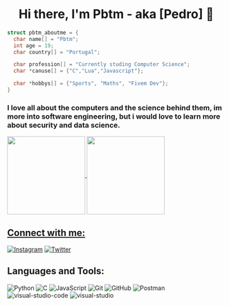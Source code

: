 <h1 align="center">Hi there, I'm Pbtm - aka [Pedro] 👋</h1>

```C
struct pbtm_aboutme = {
  char name[] = "Pbtm";
  int age = 19;
  char country[] = "Portugal";

  char profession[] = "Currently studing Computer Science";
  char *canuse[] = {"C","Lua","Javascript"};

  char *hobbys[] = {"Sports", "Maths", "Fivem Dev"};
}
```
### I love all about the computers and the science behind them, im more into software engineering, but i would love to learn more about security and data science.

<div>
    <a href="https://github.com/Pbtm999">
    <img align="center" height="180em" src="https://github-readme-stats.vercel.app/api?username=Pbtm999&show_icons=true&theme=github_dark&include_all_commits=true&count_private=true"/>
    <a href="https://github.com/Pbtm999">
    <img align="center" height="180em" src="https://github-readme-stats.vercel.app/api/top-langs/?username=Pbtm999&show_icons=true&theme=github_dark&include_all_commits=true&count_private=true&size_weight=0.5&count_weight=0.5&layout=compact"/>
</div>

## Connect with me:
[![Instagram](https://img.shields.io/badge/-Instagram-2A7BA0?style=plastic&logo=instagram)](https://www.instagram.com/pedro.b9_/)
[![Twitter](https://img.shields.io/badge/-Twitter-2A7BA0?style=plastic&logo=twitter)](https://twitter.com/pedroWP9)

## Languages and Tools:
![Python](https://img.shields.io/badge/-Python-F7DF1E?style=plastic&logo=python)
![C](https://img.shields.io/badge/-C-black?style=plastic&logo=c)
![JavaScript](https://img.shields.io/badge/-JavaScript-black?style=plastic&logo=javascript)
![Git](https://img.shields.io/badge/-Git-black?style=plastic&logo=git)
![GitHub](https://img.shields.io/badge/-GitHub-181717?style=plastic&logo=github)
![Postman](https://img.shields.io/badge/Postman-FF6C37?style=plastic&logo=Postman)
![visual-studio-code](https://img.shields.io/badge/VisualStudioCode-0078d7.svg?style=plastic&logo=visual-studio-code)
![visual-studio](https://img.shields.io/badge/VisualStudio-5C2D91.svg?style=plastic&logo=visual-studio)
